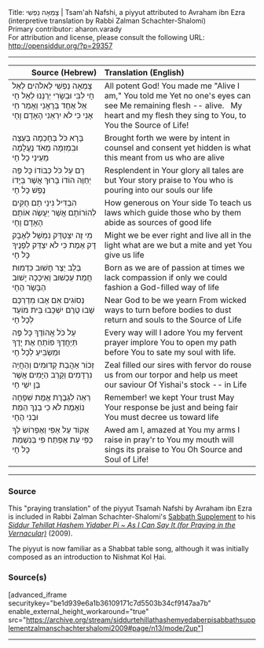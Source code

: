 <html>
<head></head>
<body>
Title: צָמְאָה נַפְשִׁי | Tsam'ah Nafshi, a piyyut attributed to Avraham ibn Ezra (interpretive translation by Rabbi Zalman Schachter-Shalomi)<br />
Primary contributor: aharon.varady<br />
For attribution and license, please consult the following URL: <a href="http://opensiddur.org/?p=29357">http://opensiddur.org/?p=29357</a>
<p />
<hr />

<table style="margin-left: auto;margin-right: auto;" class="draggable">
<thead><tr><th id="x" style="text-align: right;">Source (Hebrew)</th><th style="text-align: left;">Translation (English)</th></tr></thead>
<tbody>
<tr><td style="vertical-align:top;">
<div class="liturgy"><span lang="he">
צָמְאָה נַפְשִׁי 
לֵאלֹהִים לְאֵל חָי
לִבִּי וּבְשָׂרִי 
יְרַנְּנוּ לְאֵל חָי
&nbsp;
<span class="acrostic">אֵ</span>ל אֶחָד בְּרָאָנִי 
וְאָמַר חַי אָנִי
כִּי לֹא יִרְאַנִי הָאָדָם וָחָי
</span></div></td>
 
<td style="vertical-align:top;">
<div class="english">
All potent God! You made me
"Alive I am," You told me
Yet no one's eyes can see Me
remaining flesh -- alive. 
&nbsp;
My heart and my flesh 
they sing to You, 
to You the Source of Life! 
</div></td></tr>


<tr><td style="vertical-align:top;">
<div class="liturgy"><span lang="he">
<span class="acrostic">בָּ</span>רָא כֹּל בְּחָכְמָה 
בְּעֵצָה וּבִמְזִמָּה
מְאֹד נֶעֱלָמָה 
מֵעֵינֵי כָל חָי
</span></div></td>
 
<td style="vertical-align:top;">
<div class="english">
Brought forth we were by intent
in counsel and consent
yet hidden is what this meant
from us who are alive
</div></td></tr>


<tr><td style="vertical-align:top;">
<div class="liturgy"><span lang="he">
<span class="acrostic">רָ</span>ם עַל כֹּל כְּבוֹדוֹ 
כָּל פֶּה יְחַוֶּה הוֹדוֹ
בָּרוּךְ אֲשֶׁר בְּיָדוֹ 
נֶפֶשׁ כָּל חָי
</span></div></td>
 
<td style="vertical-align:top;">
<div class="english">
Resplendent in Your glory
all tales are but Your story
praise to You who is pouring
into our souls our life
</div></td></tr>


<tr><td style="vertical-align:top;">
<div class="liturgy"><span lang="he">
<span class="acrostic">הִ</span>בְדִּיל נִינֵי תָם 
חֻקִּים לְהוֹרוֹתָם
אֲשֶׁר יַעֲשֶׂה אוֹתָם 
הָאָדָם וָחָי
</span></div></td>
 
<td style="vertical-align:top;">
<div class="english">
How generous on Your side
To teach us laws which guide
those who by them abide 
as sources of good life
</div></td></tr>


<tr><td style="vertical-align:top;">
<div class="liturgy"><span lang="he">
<span class="acrostic">מִ</span>י זֶה יִצְטַדַּק 
נִמְשַׁל לְאָבָק דָּק
אֶמֶת כִּי לֹא יִצְדַּק 
לְפָנֶיךָ כָּל חָי
</span></div></td>
 
<td style="vertical-align:top;">
<div class="english">
Might we be ever right
and live all in the light
what are we but a mite
and yet You give us life
</div></td></tr>


<tr><td style="vertical-align:top;">
<div class="liturgy"><span lang="he">
<span class="acrostic">בְּ</span>לֵב יֵצֶר חָשׁוּב 
כִּדְמוּת חֲמַת עַכְשׁוּב
וְאֵיכָכָה יָשׁוּב 
הַבָּשָׂר הֶחָי
</span></div></td>
 
<td style="vertical-align:top;">
<div class="english">
Born as we are of passion
at times we lack compassion
if only we could fashion
a God-filled way of life
</div></td></tr>


<tr><td style="vertical-align:top;">
<div class="liturgy"><span lang="he">
<span class="acrostic">נְ</span>סוֹגִים אִם אָבוּ 
מִדַרְכָּם שָׁבוּ
טֶרֶם יִשְׁכָּבוּ 
בֵּית מוֹעֵד לְכָל חָי
</span></div></td>
 
<td style="vertical-align:top;">
<div class="english">
Near God to be we yearn
From wicked ways to turn
before bodies to dust return
and souls to the Source of Life
</div></td></tr>


<tr><td style="vertical-align:top;">
<div class="liturgy"><span lang="he">
<span class="acrostic">עַ</span>ל כֹּל אֲהוֹדֶךָ 
כָּל פֶּה תְּיַחֲדֶךָ
פּוֹתֵחַ אֶת יָדֶךָ 
וּמַשְׂבִּיעַ לְכָל חָי
</span></div></td>
 
<td style="vertical-align:top;">
<div class="english">
Every way will I adore You
my fervent prayer implore You
to open my path before You
to sate my soul with life.
</div></td></tr>


<tr><td style="vertical-align:top;">
<div class="liturgy"><span lang="he">
<span class="acrostic">זְ</span>כוֹר אַהֲבַת קְדוּמִים 
וְהַחֲיֵה נִרְדָּמִים
וְקָרֵב הַיָּמִים 
אֲשֶׁר בֶּן יִשַׁי חָי
</span></div></td>
 
<td style="vertical-align:top;">
<div class="english">
Zeal filled our sires with fervor
do rouse us from our torpor
and help us meet our saviour
Of Yishai's stock -- in Life
</div></td></tr>


<tr><td style="vertical-align:top;">
<div class="liturgy"><span lang="he">
<span class="acrostic">רְ</span>אֵה לִגְבֶרֶת אֱמֶת 
שִׁפְחָה נוֹאֶמֶת
לֹא כִי בְנֵךְ הַמֵּת 
וּבְנִי הֶחָי
</span></div></td>
 
<td style="vertical-align:top;">
<div class="english">
Remember! we kept Your trust
May Your response be just
and being fair You must
decree us toward life
</div></td></tr>


<tr><td style="vertical-align:top;">
<div class="liturgy"><span lang="he">
<span class="acrostic">אֶ</span>קּוֹד עַל אַפִּי 
וְאֶפְרוֹשׂ לְךָ כַּפִּי
עֵת אֶפְתַּח פִּי 
בְּנִשְׁמַת כָּל חָי
</span></div></td>
 
<td style="vertical-align:top;">
<div class="english">
Awed am I, amazed at You
my arms I raise in pray'r to You
my mouth will sings its praise to You
Oh Source and Soul of Life!
</div></td></tr>
</tbody></table>

<hr />

<h3>Source</h3>

This "praying translation" of  the piyyut Tsamah Nafshi by Avraham ibn Ezra is included in Rabbi Zalman Schachter-Shalomi's <a href="http://opensiddur.org/?p=29177">Sabbath Supplement</a> to his <em><a href="http://opensiddur.org/?p=177">Siddur Tehillat Hashem Yidaber Pi ~ As I Can Say It (for Praying in the Vernacular)</a></em> (2009).

The piyyut is now familiar as a Shabbat table song, although it was initially composed as an introduction to Nishmat Kol Ḥai.

<h3>Source(s)</h3>

[advanced_iframe securitykey="be1d939e6a1b36109171c7d5503b34cf9147aa7b" enable_external_height_workaround="true" src="https://archive.org/stream/siddurtehillathashemyedaberpisabbathsupplementzalmanschachtershalomi2009#page/n13/mode/2up"]

<hr />

&nbsp;
</body>
</html>